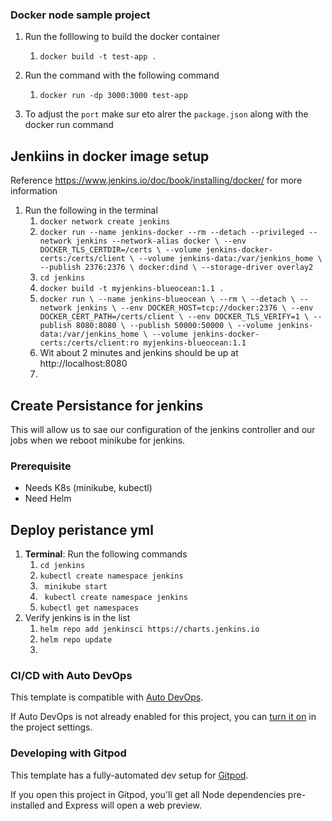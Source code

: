 ### Docker node sample project

1. Run the folllowing to build the docker container
   1. `docker build -t test-app .`

2. Run the command with the following command
   1. `docker run -dp 3000:3000 test-app`
3. To adjust the `port` make sur eto alrer the `package.json` along with the docker run command

## Jenkiins in docker image setup
Reference https://www.jenkins.io/doc/book/installing/docker/ for more information

1. Run the following in the terminal
   1. `docker network create jenkins`
   2. `docker run --name jenkins-docker --rm --detach --privileged --network jenkins --network-alias docker \
      --env DOCKER_TLS_CERTDIR=/certs \
      --volume jenkins-docker-certs:/certs/client \
      --volume jenkins-data:/var/jenkins_home \
      --publish 2376:2376 \
      docker:dind \
      --storage-driver overlay2`
   3. `cd jenkins`
   4. `docker build -t myjenkins-blueocean:1.1 .`
   5. `docker run \
      --name jenkins-blueocean \
      --rm \
      --detach \
      --network jenkins \
      --env DOCKER_HOST=tcp://docker:2376 \
      --env DOCKER_CERT_PATH=/certs/client \
      --env DOCKER_TLS_VERIFY=1 \
      --publish 8080:8080 \
      --publish 50000:50000 \
      --volume jenkins-data:/var/jenkins_home \
      --volume jenkins-docker-certs:/certs/client:ro
      myjenkins-blueocean:1.1 `
   6. Wit about 2 minutes and jenkins should be up at http://localhost:8080
   7. 
   
## Create Persistance for jenkins
This will allow us to sae our configuration of the jenkins controller and our jobs when we reboot minikube for jenkins.
### Prerequisite
- Needs K8s (minikube, kubectl)
- Need Helm
## Deploy peristance yml
1. **Terminal**: Run the following commands
   1. `cd jenkins`
   2. `kubectl create namespace jenkins`
   3. ` minikube start`
   4. ` kubectl create namespace jenkins`
   5. `kubectl get namespaces`
2. Verify jenkins is in the list
   1. `helm repo add jenkinsci https://charts.jenkins.io`
   2. `helm repo update`
   3. 


### CI/CD with Auto DevOps

This template is compatible with [Auto DevOps](https://docs.gitlab.com/ee/topics/autodevops/).

If Auto DevOps is not already enabled for this project, you can [turn it on](https://docs.gitlab.com/ee/topics/autodevops/#enabling-auto-devops) in the project settings.

### Developing with Gitpod

This template has a fully-automated dev setup for [Gitpod](https://docs.gitlab.com/ee/integration/gitpod.html).

If you open this project in Gitpod, you'll get all Node dependencies pre-installed and Express will open a web preview.
